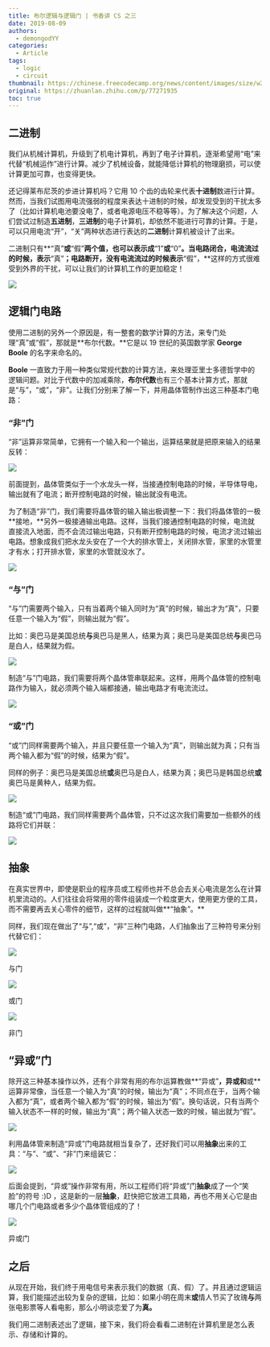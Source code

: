 ```yaml
---
title: 布尔逻辑与逻辑门 | 书香讲 CS 之三
date: 2019-08-09
authors:
  - demongodYY
categories:
  - Article
tags:
  - logic
  - circuit
thumbnail: https://chinese.freecodecamp.org/news/content/images/size/w2000/2019/08/bool.jpeg
original: https://zhuanlan.zhihu.com/p/77271935
toc: true
---
```


## 二进制

我们从机械计算机，升级到了机电计算机，再到了电子计算机，逐渐希望用“电”来代替“机械运作”进行计算。减少了机械设备，就能降低计算机的物理磨损，可以使计算更加可靠，也变得更快。

还记得莱布尼茨的步进计算机吗？它用 10 个齿的齿轮来代表**十进制**数进行计算。然而，当我们试图用电流强弱的程度来表达十进制的时候，却发现受到的干扰太多了（比如计算机电池要没电了，或者电源电压不稳等等）。为了解决这个问题，人们尝试过制造**五进制**，**三进制**的电子计算机，却依然不能进行可靠的计算。于是，可以只用电流“开”，“关”两种状态进行表达的**二进制**计算机被设计了出来。

<!-- more -->

二进制只有**“真”**或**“假”**两个值，也可以表示成**“1”**或**“0”**。当电路闭合，电流流过的时候，表示**“真”**；电路断开，没有电流流过的时候表示**“假”，**这样的方式很难受到外界的干扰，可以让我们的计算机工作的更加稳定！

![](https://chinese.freecodecamp.org/news/content/images/2019/08/binary.gif)

## 逻辑门电路

使用二进制的另外一个原因是，有一整套的数学计算的方法，来专门处理“真”或“假”，那就是**布尔代数。**它是以 19 世纪的英国数学家 **George Boole** 的名字来命名的。

**Boole** 一直致力于用一种类似常规代数的计算方法，来处理亚里士多德哲学中的逻辑问题。对比于代数中的加减乘除，**布尔代数**也有三个基本计算方式，那就是“与”，“或”，“非”。让我们分别来了解一下，并用晶体管制作出这三种基本门电路：

### “非”门

“非”运算非常简单，它拥有一个输入和一个输出，运算结果就是把原来输入的结果反转：

![](https://chinese.freecodecamp.org/news/content/images/2019/08/image-27.png)

前面提到，晶体管类似于一个水龙头一样，当接通控制电路的时候，半导体导电，输出就有了电流；断开控制电路的时候，输出就没有电流。

为了制造“非”门，我们需要将晶体管的输入输出极调整一下：我们将晶体管的一极**接地，**另外一极接通输出电路。这样，当我们接通控制电路的时候，电流就直接流入地面，而不会流过输出电路，只有断开控制电路的时候，电流才流过输出电路。想象成我们把水龙头安在了一个大的排水管上，关闭排水管，家里的水管里才有水；打开排水管，家里的水管就没水了。

![](https://chinese.freecodecamp.org/news/content/images/2019/08/not.gif)

### “与”门

“与”门需要两个输入，只有当着两个输入同时为“真”的时候，输出才为“真”，只要任意一个输入为“假”，则输出就为“假”。

比如：奥巴马是美国总统**与**奥巴马是黑人，结果为真；奥巴马是美国总统**与**奥巴马是白人，结果就为假。

![](https://chinese.freecodecamp.org/news/content/images/2019/08/image-28.png)

制造“与”门电路，我们需要将两个晶体管串联起来。这样，用两个晶体管的控制电路作为输入，就必须两个输入端都接通，输出电路才有电流流过。

![](https://chinese.freecodecamp.org/news/content/images/2019/08/and2.gif)

### “或”门

“或”门同样需要两个输入，并且只要任意一个输入为“真”，则输出就为真；只有当两个输入都为“假”的时候，结果为“假”。

同样的例子：奥巴马是美国总统**或**奥巴马是白人，结果为真；奥巴马是韩国总统**或**奥巴马是黄种人，结果为假。

![](https://chinese.freecodecamp.org/news/content/images/2019/08/image-29.png)

制造“或”门电路，我们同样需要两个晶体管，只不过这次我们需要加一些额外的线路将它们并联：

![](https://chinese.freecodecamp.org/news/content/images/2019/08/or.gif)

## 抽象

在真实世界中，即使是职业的程序员或工程师也并不总会去关心电流是怎么在计算机里流动的。人们往往会将常用的零件组装成一个粒度更大，使用更方便的工具，而不需要再去关心零件的细节，这样的过程就叫做**“抽象”。**

同样，我们现在做出了“与”,“或”，“非”三种门电路，人们抽象出了三种符号来分别代替它们：

![](https://pic2.zhimg.com/80/v2-eeee039878eebfb8f7f939068fe0e729_hd.png)

<figcaption>与门</figcaption>

![](https://chinese.freecodecamp.org/news/content/images/2019/08/image-30.png)

<figcaption>或门</figcaption>

![](https://chinese.freecodecamp.org/news/content/images/2019/08/image-31.png)

<figcaption>非门</figcaption>

## “异或”门

除开这三种基本操作以外，还有个非常有用的布尔运算教做**“异或”**，**异或**和**或**运算非常像，当任意一个输入为“真”的时候，输出为“真”；不同点在于，当两个输入都为“真”，或者两个输入都为“假”的时候，输出为“假”。换句话说，只有当两个输入状态不一样的时候，输出为“真”；两个输入状态一致的时候，输出就为“假”。

![](https://chinese.freecodecamp.org/news/content/images/2019/08/image-33.png)

利用晶体管来制造“异或”门电路就相当复杂了，还好我们可以用**抽象**出来的工具：“与”、“或”、“非”门来组装它：

![](https://chinese.freecodecamp.org/news/content/images/2019/08/xor.gif)

后面会提到，“异或”操作非常有用，所以工程师们将“异或”门**抽象**成了一个“笑脸”的符号 :)D ，这是新的一层**抽象**，赶快把它放进工具箱，再也不用关心它是由哪几个门电路或者多少个晶体管组成的了！

![](https://chinese.freecodecamp.org/news/content/images/2019/08/image-34.png)

<figcaption>异或门</figcaption>

## 之后

从现在开始，我们终于用电信号来表示我们的数据（真、假）了。并且通过逻辑运算，我们能描述出较为复杂的逻辑，比如：如果小明在周末**或**情人节买了玫瑰**与**两张电影票等人看电影，那么小明谈恋爱了为**真。**

我们用二进制表述出了逻辑，接下来，我们将会看看二进制在计算机里是怎么表示、存储和计算的。
